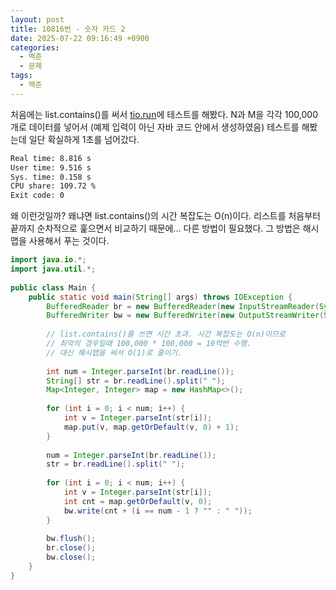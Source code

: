 ```yaml
---
layout: post
title: 10816번 - 숫자 카드 2
date: 2025-07-22 09:16:49 +0900
categories:
  - 백준
  - 문제
tags:
  - 백준
---
```

처음에는 list.contains()를 써서 [tio.run](https://tio.run/#java-jdk)에 테스트를 해봤다. N과 M을 각각 100,000개로 데이터를 넣어서 (예제 입력이 아닌 자바 코드 안에서 생성하였음) 테스트를 해봤는데 일단 확실하게 1초를 넘어갔다.

```bash
Real time: 8.816 s
User time: 9.516 s
Sys. time: 0.158 s
CPU share: 109.72 %
Exit code: 0
```

왜 이런것일까? 왜냐면 list.contains()의 시간 복잡도는 O(n)이다. 리스트를 처음부터 끝까지 순차적으로 훑으면서 비교하기 때문에... 다른 방법이 필요했다. 그 방법은 해시맵을 사용해서 푸는 것이다.

```java
import java.io.*;  
import java.util.*;  
  
public class Main {  
    public static void main(String[] args) throws IOException {  
        BufferedReader br = new BufferedReader(new InputStreamReader(System.in));  
        BufferedWriter bw = new BufferedWriter(new OutputStreamWriter(System.out));  
  
        // list.contains()를 쓰면 시간 초과. 시간 복잡도는 O(n)이므로  
        // 최악의 경우일때 100,000 * 100,000 = 10억번 수행.  
        // 대신 해시맵을 써서 O(1)로 줄이기.  
  
        int num = Integer.parseInt(br.readLine());  
        String[] str = br.readLine().split(" ");  
        Map<Integer, Integer> map = new HashMap<>();  
  
        for (int i = 0; i < num; i++) {  
            int v = Integer.parseInt(str[i]);  
            map.put(v, map.getOrDefault(v, 0) + 1);  
        }  
  
        num = Integer.parseInt(br.readLine());  
        str = br.readLine().split(" ");  
  
        for (int i = 0; i < num; i++) {  
            int v = Integer.parseInt(str[i]);  
            int cnt = map.getOrDefault(v, 0);  
            bw.write(cnt + (i == num - 1 ? "" : " "));  
        }  
  
        bw.flush();  
        br.close();  
        bw.close();  
    }  
}
```